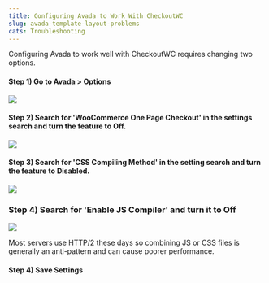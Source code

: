 ```yaml
---
title: Configuring Avada to Work With CheckoutWC
slug: avada-template-layout-problems
cats: Troubleshooting
---
```



  <p>
    Configuring Avada to work well with CheckoutWC requires changing two options.
  </p>
  <h4>
    Step 1) Go to Avada &gt; Options
  </h4>
  <p>
    <img src="https://s3.amazonaws.com/helpscout.net/docs/assets/5bdde2822c7d3a01757ac42e/images/60c765d3af164f7b537cdfdd/file-usaYMc7RSA.png" />
  </p>
  <h4>
    Step 2) Search for 'WooCommerce One Page Checkout' in the settings search and turn the feature to Off.
  </h4>
  <p>
    <img src="https://s3.amazonaws.com/helpscout.net/docs/assets/5bdde2822c7d3a01757ac42e/images/5cb698cc2c7d3a07c44a1ae1/file-xLZ86BnNAN.png" />
  </p>
  <h4>
    Step 3) Search for 'CSS Compiling Method' in the setting search and turn the feature to Disabled.
  </h4>
  <p>
    <img src="https://s3.amazonaws.com/helpscout.net/docs/assets/5bdde2822c7d3a01757ac42e/images/60c765feaf164f7b537cdfdf/file-fx2nqbZTKK.png" />
  </p>
  <h3>
    Step 4) Search for 'Enable JS Compiler' and turn it to Off
  </h3>
  <p>
    <img src="https://s3.amazonaws.com/helpscout.net/docs/assets/5bdde2822c7d3a01757ac42e/images/622b5dccab585b230a89f9f9/file-h70tI55p9i.png" />
  </p>
  <p>
    Most servers use HTTP/2 these days so combining JS or CSS files is generally an anti-pattern and can cause poorer performance.
  </p>
  <h4>
    Step 4) Save Settings
  </h4>
